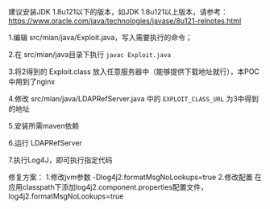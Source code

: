 建议安装JDK 1.8u121以下的版本，如JDK 1.8u121以上版本，请参考：https://www.oracle.com/java/technologies/javase/8u121-relnotes.html

1.编辑 src/mian/java/Exploit.java，写入需要执行的命令；

2.在 src/mian/java目录下执行 `javac Exploit.java`

3.将2得到的 Exploit.class 放入任意服务器中（能够提供下载地址就行），本POC中用到了nginx

4.修改 src/mian/java/LDAPRefServer.java 中的 `EXPLOIT_CLASS_URL` 为3中得到的地址

5.安装所需maven依赖

6.运行 LDAPRefServer

7.执行Log4J，即可执行指定代码

修复方案：
1.修改jvm参数 -Dlog4j2.formatMsgNoLookups=true
2.修改配置 在应用classpath下添加log4j2.component.properties配置文件，log4j2.formatMsgNoLookups=true
